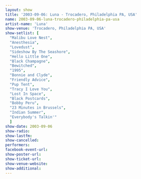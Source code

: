 ```yaml
---
layout: show
title: '2003-09-06: Luna - Trocadero, Philadelphia PA, USA'
name: 2003-09-06-luna-trocadero-philadelphia-pa-usa
artist-name: 'Luna'
show-venue: 'Trocadero, Philadelphia PA, USA'
show-setlist: [
  "Malibu Love Nest",
  "Anesthesia",
  "Lovedust",
  "Sideshow By The Seashore",
  "Hello Little One",
  "Black Champagne",
  "Bewitched",
  "1995",
  "Bonnie and Clyde",
  "Friendly Advice",
  "Pup Tent",
  "Tracy I Love You",
  "Lost In Space",
  "Black Postcards",
  "Bobby Peru",
  "23 Minutes in Brussels",
  "Indian Summer",
  "Everybody's Talkin'"
  ]
show-date: 2003-09-06
show-radio: 
show-lastfm: 
show-cancelled: 
performers: 
facebook-event-url: 
show-poster-url: 
show-ticket-url: 
show-venue-website: 
show-additional: 
---
```


